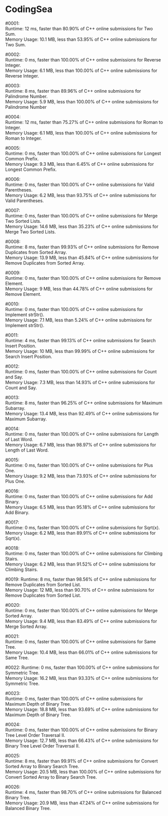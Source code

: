 # CodingSea

#0001:  
Runtime: 12 ms, faster than 80.90% of C++ online submissions for Two Sum.  
Memory Usage: 10.1 MB, less than 53.95% of C++ online submissions for Two Sum.  

#0002:  
Runtime: 0 ms, faster than 100.00% of C++ online submissions for Reverse Integer.  
Memory Usage: 6.1 MB, less than 100.00% of C++ online submissions for Reverse Integer.  

#0003:  
Runtime: 8 ms, faster than 89.96% of C++ online submissions for Palindrome Number.  
Memory Usage: 5.9 MB, less than 100.00% of C++ online submissions for Palindrome Number  

#0004:  
Runtime: 12 ms, faster than 75.27% of C++ online submissions for Roman to Integer.  
Memory Usage: 6.1 MB, less than 100.00% of C++ online submissions for Roman to Integer.  

#0005:  
Runtime: 0 ms, faster than 100.00% of C++ online submissions for Longest Common Prefix.  
Memory Usage: 9.3 MB, less than 6.45% of C++ online submissions for Longest Common Prefix.  
  
#0006:  
Runtime: 0 ms, faster than 100.00% of C++ online submissions for Valid Parentheses.  
Memory Usage: 6.2 MB, less than 93.75% of C++ online submissions for Valid Parentheses.  

#0007:  
Runtime: 0 ms, faster than 100.00% of C++ online submissions for Merge Two Sorted Lists.  
Memory Usage: 14.6 MB, less than 35.23% of C++ online submissions for Merge Two Sorted Lists.  

#0008:  
Runtime: 8 ms, faster than 99.93% of C++ online submissions for Remove Duplicates from Sorted Array.  
Memory Usage: 13.9 MB, less than 45.84% of C++ online submissions for Remove Duplicates from Sorted Array.  

#0009:  
Runtime: 0 ms, faster than 100.00% of C++ online submissions for Remove Element.  
Memory Usage: 9 MB, less than 44.78% of C++ online submissions for Remove Element.  

#0010:  
Runtime: 0 ms, faster than 100.00% of C++ online submissions for Implement strStr().  
Memory Usage: 7.1 MB, less than 5.24% of C++ online submissions for Implement strStr().  

#0011:  
Runtime: 4 ms, faster than 99.13% of C++ online submissions for Search Insert Position.  
Memory Usage: 10 MB, less than 99.99% of C++ online submissions for Search Insert Position.  

#0012:  
Runtime: 0 ms, faster than 100.00% of C++ online submissions for Count and Say.  
Memory Usage: 7.3 MB, less than 14.93% of C++ online submissions for Count and Say.  

#0013:   
Runtime: 8 ms, faster than 96.25% of C++ online submissions for Maximum Subarray.   
Memory Usage: 13.4 MB, less than 92.49% of C++ online submissions for Maximum Subarray. 

#0014:  
Runtime: 0 ms, faster than 100.00% of C++ online submissions for Length of Last Word.  
Memory Usage: 6.7 MB, less than 98.97% of C++ online submissions for Length of Last Word.  

#0015:  
Runtime: 0 ms, faster than 100.00% of C++ online submissions for Plus One.    
Memory Usage: 9.2 MB, less than 73.93% of C++ online submissions for Plus One.    

#0016:  
Runtime: 0 ms, faster than 100.00% of C++ online submissions for Add Binary.  
Memory Usage: 6.5 MB, less than 95.18% of C++ online submissions for Add Binary.  

#0017:  
Runtime: 0 ms, faster than 100.00% of C++ online submissions for Sqrt(x).  
Memory Usage: 6.2 MB, less than 89.91% of C++ online submissions for Sqrt(x).  

#0018:  
Runtime: 0 ms, faster than 100.00% of C++ online submissions for Climbing Stairs.  
Memory Usage: 6.2 MB, less than 91.52% of C++ online submissions for Climbing Stairs.  

#0019:
Runtime: 8 ms, faster than 98.56% of C++ online submissions for Remove Duplicates from Sorted List.  
Memory Usage: 12 MB, less than 90.70% of C++ online submissions for Remove Duplicates from Sorted List.  

#0020:  
Runtime: 0 ms, faster than 100.00% of C++ online submissions for Merge Sorted Array.  
Memory Usage: 9.4 MB, less than 83.49% of C++ online submissions for Merge Sorted Array.  

#0021:  
Runtime: 0 ms, faster than 100.00% of C++ online submissions for Same Tree.  
Memory Usage: 10.4 MB, less than 66.01% of C++ online submissions for Same Tree.  

#0022:
Runtime: 0 ms, faster than 100.00% of C++ online submissions for Symmetric Tree.  
Memory Usage: 16.2 MB, less than 93.33% of C++ online submissions for Symmetric Tree.  

#0023:  
Runtime: 0 ms, faster than 100.00% of C++ online submissions for Maximum Depth of Binary Tree.  
Memory Usage: 18.8 MB, less than 93.69% of C++ online submissions for Maximum Depth of Binary Tree.  

#0024:  
Runtime: 0 ms, faster than 100.00% of C++ online submissions for Binary Tree Level Order Traversal II.  
Memory Usage: 12.7 MB, less than 66.43% of C++ online submissions for Binary Tree Level Order Traversal II.  

#0025:  
Runtime: 8 ms, faster than 99.91% of C++ online submissions for Convert Sorted Array to Binary Search Tree.  
Memory Usage: 20.5 MB, less than 100.00% of C++ online submissions for Convert Sorted Array to Binary Search Tree.  

#0026:  
Runtime: 4 ms, faster than 98.70% of C++ online submissions for Balanced Binary Tree.  
Memory Usage: 20.9 MB, less than 47.24% of C++ online submissions for Balanced Binary Tree.  
